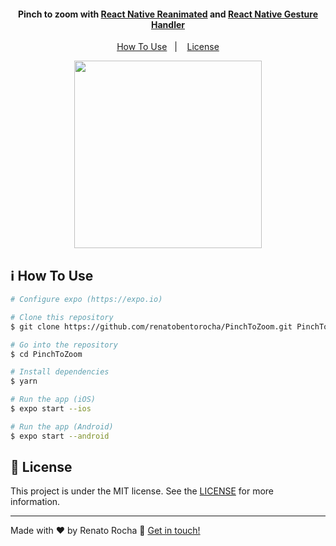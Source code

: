 <h4 align="center">
  Pinch to zoom with <a href="https://github.com/software-mansion/react-native-reanimated">React Native Reanimated</a> and <a href="https://docs.swmansion.com/react-native-gesture-handler/docs/getting-started.html">React Native Gesture Handler</a>
</h4>

<p align="center">
  <a href="#information_source-how-to-use">How To Use</a>&nbsp;&nbsp;&nbsp;|&nbsp;&nbsp;&nbsp;
  <a href="#memo-license">License</a>
</p>

<p align="center">
  <img alt="" title="" src="animation.gif" width="300px" />
</p>



## :information_source: How To Use

```bash
# Configure expo (https://expo.io)

# Clone this repository
$ git clone https://github.com/renatobentorocha/PinchToZoom.git PinchToZoom

# Go into the repository
$ cd PinchToZoom

# Install dependencies
$ yarn

# Run the app (iOS)
$ expo start --ios

# Run the app (Android)
$ expo start --android
```

## :memo: License
This project is under the MIT license. See the [LICENSE](LICENSE) for more information.

---

Made with ♥ by Renato Rocha :wave: [Get in touch!](https://www.linkedin.com/in/renato-rocha-62146a74/)
